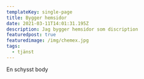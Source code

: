 ```yaml
---
templateKey: single-page
title: Bygger hemsidor
date: 2021-03-11T14:01:31.195Z
description: Jag bygger hemsidor som discription
featuredpost: true
featuredimage: /img/chemex.jpg
tags:
  - tjänst
---
```

En schysst body